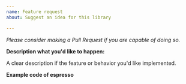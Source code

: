 ```yaml
---
name: Feature request
about: Suggest an idea for this library

---
```


*Please consider making a Pull Request if you are capable of doing so.*

**Description what you'd like to happen:**

A clear description if the feature or behavior you'd like implemented.

**Example code of espresso**
